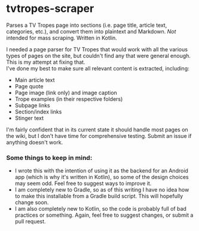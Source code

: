 # tvtropes-scraper
Parses a TV Tropes page into sections (i.e. page title, article text, categories, etc.), and convert them into plaintext and Markdown. *Not* intended for mass scraping. Written in Kotlin.

I needed a page parser for TV Tropes that would work with all the various types of pages on the site, but couldn't find any that were general enough. This is my attempt at fixing that.  
I've done my best to make sure all relevant content is extracted, including:

* Main article text
* Page quote
* Page image (link only) and image caption
* Trope examples (in their respective folders)
* Subpage links
* Section/index links
* Stinger text

I'm fairly confident that in its current state it should handle most pages on the wiki, but I don't have time for comprehensive testing. Submit an issue if anything doesn't work.

### Some things to keep in mind:

* I wrote this with the intention of using it as the backend for an Android app (which is why it's written in Kotlin), so some of the design choices may seem odd. Feel free to suggest ways to improve it.
* I am completely new to Gradle, so as of this writing I have no idea how to make this installable from a Gradle build script. This will hopefully change soon.
* I am also completely new to Kotlin, so the code is probably full of bad practices or something. Again, feel free to suggest changes, or submit a pull request.
